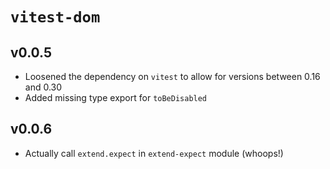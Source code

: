 # `vitest-dom`

## v0.0.5

- Loosened the dependency on `vitest` to allow for versions between 0.16 and 0.30
- Added missing type export for `toBeDisabled`

## v0.0.6

- Actually call `extend.expect` in `extend-expect` module (whoops!)
